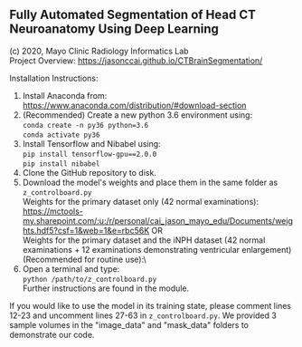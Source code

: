 ## Fully Automated Segmentation of Head CT Neuroanatomy Using Deep Learning

(c) 2020, Mayo Clinic Radiology Informatics Lab\
Project Overview: https://jasonccai.github.io/CTBrainSegmentation/

Installation Instructions:
1. Install Anaconda from:
https://www.anaconda.com/distribution/#download-section
2. (Recommended) Create a new python 3.6 environment using:\
`conda create -n py36 python=3.6`\
`conda activate py36`
3. Install Tensorflow and Nibabel using:\
`pip install tensorflow-gpu==2.0.0`\
`pip install nibabel`
4. Clone the GitHub repository to disk.
5. Download the model's weights and place them in the same folder as `z_controlboard.py`\
Weights for the primary dataset only (42 normal examinations):\
https://mctools-my.sharepoint.com/:u:/r/personal/cai_jason_mayo_edu/Documents/weights.hdf5?csf=1&web=1&e=rbc56K OR\
Weights for the primary dataset and the iNPH dataset (42 normal examinations + 12 examinations demonstrating ventricular enlargement) (Recommended for routine use):\
5. Open a terminal and type:\
`python /path/to/z_controlboard.py`\
Further instructions are found in the module.

If you would like to use the model in its training state, please comment lines 12-23 and uncomment lines 27-63 in `z_controlboard.py`. We provided 3 sample volumes in the "image_data" and "mask_data" folders to demonstrate our code.
